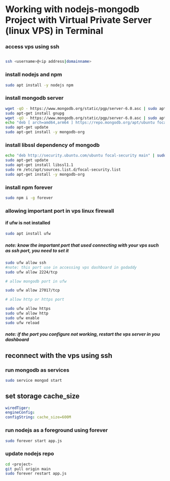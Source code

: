 # Working with nodejs-mongodb Project with Virtual Private Server (linux VPS) in Terminal

### access vps using ssh

```sh

ssh <username>@<ip address|domainname>

```

### install nodejs and npm

```sh
sudo apt install -y nodejs npm
```

### install mongodb server

```sh
wget -qO - https://www.mongodb.org/static/pgp/server-6.0.asc | sudo apt-key add -
sudo apt-get install gnupg
wget -qO - https://www.mongodb.org/static/pgp/server-6.0.asc | sudo apt-key add -
echo "deb [ arch=amd64,arm64 ] https://repo.mongodb.org/apt/ubuntu focal/mongodb-org/6.0 multiverse" | sudo tee /etc/apt/sources.list.d/mongodb-org-6.0.list
sudo apt-get update
sudo apt-get install -y mongodb-org
```

### install libssl dependency of mongodb

```sh
echo "deb http://security.ubuntu.com/ubuntu focal-security main" | sudo tee /etc/apt/sources.list.d/focal-security.list
sudo apt-get update
sudo apt-get install libssl1.1
sudo rm /etc/apt/sources.list.d/focal-security.list
sudo apt-get install -y mongodb-org

```

### install npm forever

```sh
sudo npm i -g forever
```

### allowing important port in vps linux firewall

#### if ufw is not installed

```sh
sudo apt install ufw
```

##### note: know the important port that used connecting with your vps such as ssh port, you need to set it

```sh
sudo ufw allow ssh
#note: this port use in accessing vps dashboard in godaddy
sudo ufw allow 2224/tcp

# allow mongodb port in ufw

sudo ufw allow 27017/tcp

# allow http or https port

sudo ufw allow https
sudo ufw allow http
sudo ufw enable
sudo ufw reload
```

##### note: if the port you configure not working, restart the vps server in you dashboard

## reconnect with the vps using ssh

### run mongodb as services

```sh
sudo service mongod start
```

## set storage cache_size

```yml
wiredTiger:
engineConfig:
configString: cache_size=600M
```

### run nodejs as a foreground using forever

```sh
sudo forever start app.js
```

### update nodejs repo

```sh
cd <project>
git pull origin main
sudo forever restart app.js
```
